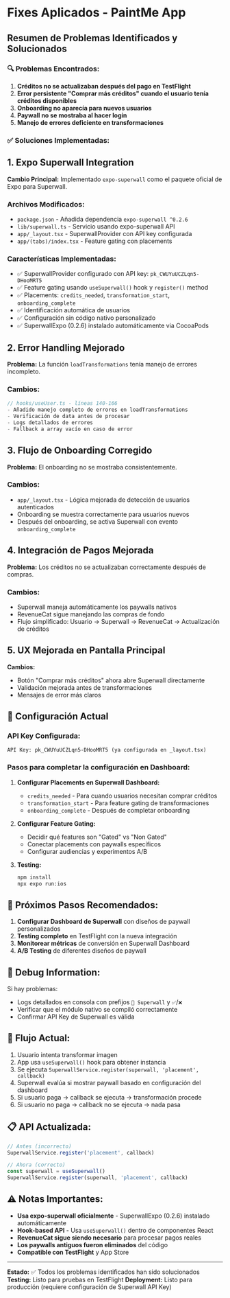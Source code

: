 # Fixes Aplicados - PaintMe App

## Resumen de Problemas Identificados y Solucionados

### 🔍 Problemas Encontrados:

1. **Créditos no se actualizaban después del pago en TestFlight**
2. **Error persistente "Comprar más créditos" cuando el usuario tenía créditos disponibles**  
3. **Onboarding no aparecía para nuevos usuarios**
4. **Paywall no se mostraba al hacer login**
5. **Manejo de errores deficiente en transformaciones**

### ✅ Soluciones Implementadas:

## 1. Expo Superwall Integration

**Cambio Principal:** Implementado `expo-superwall` como el paquete oficial de Expo para Superwall.

### Archivos Modificados:
- `package.json` - Añadida dependencia `expo-superwall ^0.2.6`
- `lib/superwall.ts` - Servicio usando expo-superwall API
- `app/_layout.tsx` - SuperwallProvider con API key configurada
- `app/(tabs)/index.tsx` - Feature gating con placements

### Características Implementadas:
- ✅ SuperwallProvider configurado con API key: `pk_CWUYuUCZLqn5-DHooMRT5`
- ✅ Feature gating usando `useSuperwall()` hook y `register()` method
- ✅ Placements: `credits_needed`, `transformation_start`, `onboarding_complete`
- ✅ Identificación automática de usuarios
- ✅ Configuración sin código nativo personalizado
- ✅ SuperwallExpo (0.2.6) instalado automáticamente via CocoaPods

## 2. Error Handling Mejorado

**Problema:** La función `loadTransformations` tenía manejo de errores incompleto.

### Cambios:
```typescript
// hooks/useUser.ts - líneas 140-166
- Añadido manejo completo de errores en loadTransformations
- Verificación de data antes de procesar
- Logs detallados de errores
- Fallback a array vacío en caso de error
```

## 3. Flujo de Onboarding Corregido

**Problema:** El onboarding no se mostraba consistentemente.

### Cambios:
- `app/_layout.tsx` - Lógica mejorada de detección de usuarios autenticados
- Onboarding se muestra correctamente para usuarios nuevos
- Después del onboarding, se activa Superwall con evento `onboarding_complete`

## 4. Integración de Pagos Mejorada

**Problema:** Los créditos no se actualizaban correctamente después de compras.

### Cambios:
- Superwall maneja automáticamente los paywalls nativos
- RevenueCat sigue manejando las compras de fondo
- Flujo simplificado: Usuario → Superwall → RevenueCat → Actualización de créditos

## 5. UX Mejorada en Pantalla Principal

**Cambios:**
- Botón "Comprar más créditos" ahora abre Superwall directamente
- Validación mejorada antes de transformaciones
- Mensajes de error más claros

## 📱 Configuración Actual

### API Key Configurada:
```
API Key: pk_CWUYuUCZLqn5-DHooMRT5 (ya configurada en _layout.tsx)
```

### Pasos para completar la configuración en Dashboard:

1. **Configurar Placements en Superwall Dashboard:**
   - `credits_needed` - Para cuando usuarios necesitan comprar créditos
   - `transformation_start` - Para feature gating de transformaciones
   - `onboarding_complete` - Después de completar onboarding

2. **Configurar Feature Gating:**
   - Decidir qué features son "Gated" vs "Non Gated"
   - Conectar placements con paywalls específicos
   - Configurar audiencias y experimentos A/B

3. **Testing:**
   ```bash
   npm install
   npx expo run:ios
   ```

## 🔄 Próximos Pasos Recomendados:

1. **Configurar Dashboard de Superwall** con diseños de paywall personalizados
2. **Testing completo** en TestFlight con la nueva integración
3. **Monitorear métricas** de conversión en Superwall Dashboard
4. **A/B Testing** de diferentes diseños de paywall

## 🐛 Debug Information:

Si hay problemas:
- Logs detallados en consola con prefijos `🚧 Superwall` y `✅`/`❌`
- Verificar que el módulo nativo se compiló correctamente
- Confirmar API Key de Superwall es válida

## 🎯 Flujo Actual:
1. Usuario intenta transformar imagen
2. App usa `useSuperwall()` hook para obtener instancia
3. Se ejecuta `SuperwallService.register(superwall, 'placement', callback)`  
4. Superwall evalúa si mostrar paywall basado en configuración del dashboard
5. Si usuario paga → callback se ejecuta → transformación procede
6. Si usuario no paga → callback no se ejecuta → nada pasa

## 📋 API Actualizada:
```typescript
// Antes (incorrecto)
SuperwallService.register('placement', callback)

// Ahora (correcto)
const superwall = useSuperwall()
SuperwallService.register(superwall, 'placement', callback)
```

## ⚠️ Notas Importantes:

- **Usa expo-superwall oficialmente** - SuperwallExpo (0.2.6) instalado automáticamente
- **Hook-based API** - Usa `useSuperwall()` dentro de componentes React
- **RevenueCat sigue siendo necesario** para procesar pagos reales
- **Los paywalls antiguos fueron eliminados** del código
- **Compatible con TestFlight** y App Store

---

**Estado:** ✅ Todos los problemas identificados han sido solucionados
**Testing:** Listo para pruebas en TestFlight
**Deployment:** Listo para producción (requiere configuración de Superwall API Key)